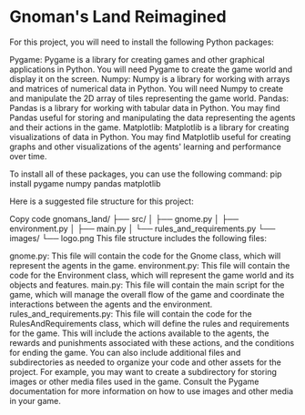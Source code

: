 # Gnoman's Land Reimagined

For this project, you will need to install the following Python packages:

Pygame: Pygame is a library for creating games and other graphical applications in Python. You will need Pygame to create the game world and display it on the screen.
Numpy: Numpy is a library for working with arrays and matrices of numerical data in Python. You will need Numpy to create and manipulate the 2D array of tiles representing the game world.
Pandas: Pandas is a library for working with tabular data in Python. You may find Pandas useful for storing and manipulating the data representing the agents and their actions in the game.
Matplotlib: Matplotlib is a library for creating visualizations of data in Python. You may find Matplotlib useful for creating graphs and other visualizations of the agents' learning and performance over time.

To install all of these packages, you can use the following command: pip install pygame numpy pandas matplotlib

Here is a suggested file structure for this project:

Copy code
gnomans_land/
├── src/
│   ├── gnome.py
│   ├── environment.py
│   ├── main.py
│   └── rules_and_requirements.py
└── images/
    └── logo.png
This file structure includes the following files:

gnome.py: This file will contain the code for the Gnome class, which will represent the agents in the game.
environment.py: This file will contain the code for the Environment class, which will represent the game world and its objects and features.
main.py: This file will contain the main script for the game, which will manage the overall flow of the game and coordinate the interactions between the agents and the environment.
rules_and_requirements.py: This file will contain the code for the RulesAndRequirements class, which will define the rules and requirements for the game. This will include the actions available to the agents, the rewards and punishments associated with these actions, and the conditions for ending the game.
You can also include additional files and subdirectories as needed to organize your code and other assets for the project. For example, you may want to create a subdirectory for storing images or other media files used in the game. Consult the Pygame documentation for more information on how to use images and other media in your game.
